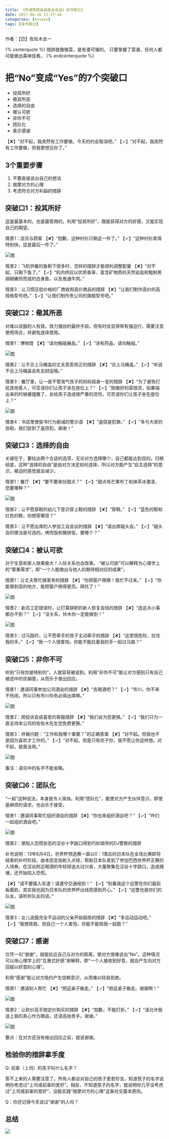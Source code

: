 ```yaml
---
title: 《所谓情商高就是会说话》读书笔记1
date: 2017-06-26 22:27:44
categories: [essays]
tags: [读书笔记]
---
```


作者：【日】佐佐木圭一

{% centerquote %}
措辞就像做菜，是有谱可循的。
只要掌握了菜谱，任何人都可能做出美味佳肴。
{% endcenterquote %}

# 把“No”变成“Yes”的7个突破口

- 投其所好
- 儆其所恶
- 选择的自由
- 被认可欲
- 非你不可
- 团队化
- 表示感谢

【✘】“对不起，我突然有工作要做。今天的约会取消吧。”
【✓】“对不起，我突然有工作要做，但我更想见你了。”

## 3个重要步骤
1. 不要直接说出自己的想法
2. 揣摩对方的心理
3. 考虑符合对方利益的措辞
<!-- more -->

## 突破口1：投其所好

这是最基本的，也是最管用的。利用“投其所好”，既能获得对方的好感，又能实现自己的期望。

情景1：店员与顾客
【✘】“抱歉，这种衬衫只剩这一件了。”
【✓】“这种衬衫卖得特别快，这是最后一件了。”

![图](hign-eq-is-talking/cater.jpg)

情景2：飞机供餐的鱼剩下很多时，怎样的措辞才能顺利调整配量
【✘】“对不起，只剩下鱼了。”
【✓】“机内供应以优质香草、富含矿物质的天然岩盐和粗制黑胡椒嫩煎而成的白身鱼，以及普通牛肉。”

情景3：让习惯压低价格的厂商收购高价商品的措辞
【✘】“让我们制作高价的高规格型号吧。”
【✓】“让我们制作贵公司的旗舰型号吧。”

## 突破口2：儆其所恶

对难以说服的人有效。效力强劲的最终手段。但有时会显得带有强迫行，需要注意使用场合，并避免连续使用。

情景1：博物馆
【✘】“请勿触碰展品。”
【✓】“涂有药品，请勿触碰。”

![图](hign-eq-is-talking/warning.jpg)

情景2：让不合上马桶盖的丈夫乖乖改正的措辞
【✘】“合上马桶盖。”
【✓】“听说不合上马桶盖会失去财运哦。”

情景3：餐厅里，让一直不管淘气孩子的妈妈摇身一变的措辞
【✘】“为了避免打扰其他客人，可否请你们让孩子坐在座位上？”
【✓】“刚做好的菜很烫，如果端出来的时候被撞撒了，会给孩子造成很严重的烫伤。可否请你们让孩子坐在座位上？”

![图](hign-eq-is-talking/warning2.jpg)

情景4：书店里使偷书行为剧减的警示语
【✘】“盗窃是犯罪。”
【✓】“多亏大家的协助，我们捉到了盗窃犯。谢谢！”

## 突破口3：选择的自由

关键在于，要给出两个合适的选项，无论对方选择哪个，自己都能达到目的。归根结底，这种“选择的自由”是由对方决定如何选择，所以对方能产生“自主选择”的意识，被迫的感觉就会减少。

情景1：餐厅
【✘】“要不要来份甜点？”
【✓】“甜点有芒果布丁和抹茶冰激凌，您要哪种？”

![图](hign-eq-is-talking/choice.jpg)

情景2：让不愿穿鞋的幼儿下意识穿上鞋的措辞
【✘】“穿鞋。”
【✓】“蓝色的鞋和红色的鞋，你想穿哪双？”

情景3：让不愿出席的人参加工会会议的措辞
【✘】“请出席碰头会。”
【✓】“碰头会的便当是可选的。烤肉饭和猪排饭，要哪个？”

## 突破口4：被认可欲

对于生意和家人效果极大！人际关系也会改善。
“被认可欲”可以解释为心理学上的“尊重需求”，即“一个人能做出与他人的期待相对应的成果”。

情景1：让丈夫帮忙做家务的措辞
【✘】“你把窗户擦擦！我忙不过来。”
【✓】“你能够到高的地方，能把窗户擦得更亮。拜托了！”

![图](hign-eq-is-talking/approve.jpg)

情景2：新员工犯错误时，让打算辞职的新人恢复自信的措辞
【✘】“连这点小事都办不到？”
【✓】“没关系，铃木你一定能做到！”

![图](hign-eq-is-talking/encourage.jpg)

情景3：过马路时，让不愿牵手的孩子主动牵手的措辞
【✘】“这里很危险，拉住我的手。”
【✓】“我一个人很害怕，你能不能拉着我的手一起过马路？”

## 突破口5：非你不可

听到“只有你是特别的”，人就容易被说到。利用“非你不可”能让对方感到只有自己被选中的优越感，从而乐于做出回应。

情景1：邀请同事参加公司酒会的措辞
【✘】“去喝酒吧？”
【✓】“市川，你不来不热闹，所以只有市川你务必得出席啊。”

![图](hign-eq-is-talking/only-you1.jpg)

情景2：把投诉变成喜爱的客服措辞
【✘】“我们会为您更换。”
【✓】“我们只为一直支持本公司的佐佐木先生您免费更换。”

情景3：终极问题：“工作和我哪个重要？”的正确答案
【✘】“对不起。但我也不是因为喜欢才工作的。”
【✓】“对不起。但是只有优子你，我不愿让你这样想。对不起，是我没用。”

![图](hign-eq-is-talking/only-you.jpg)

备注：语句中的名字不能省略。

## 突破口6：团队化

“一起”这种说法，本身就令人愉快。利用“团队化”，能使对方产生伙伴意识，即使是麻烦的请求，也会乐于接受。

情景1：邀请同事帮忙组织酒会的措辞
【✘】“你也来组织酒会吧？”
【✓】“咋们一起组织酒会吧。”

![图](hign-eq-is-talking/team.jpg)

情景2：使陷入恐慌状态的涩谷十字路口得到巧妙疏导的DJ警察的措辞

补充说明：13年6月4日，世界杯预选赛一直以0：1落后的日本队在全场比赛即将结束的补时阶段，由本田圭佑射入点球，帮助日本队拿到了参加巴西世界杯正赛的入场券。在涩谷附近喝酒的年轻球迷太过兴奋，大量聚集在涩谷十字路口，造成拥堵，还开始陷入恐慌。

【✘】“请不要踏入车道！请遵守交通规则！”
【✓】“别看我这个巡警在你们面前板着脸，其实我也因为日本队的世界杯出线而感到开心。”
【✓】“巡警也是你们的队友。请听听队友的话。”

![图](hign-eq-is-talking/team2.jpg)

情景3：女儿说服完全不运动的父亲开始锻炼的措辞
【✘】“多运动运动吧。”
【✓】“我想夜跑，但自己一个人害怕，你能不能陪我一起跑？”

## 突破口7：感谢

仅凭一句“谢谢”，就能拉近自己与对方的距离，使对方很难说出“No”。这种情况可以用心理学上的“互惠式好感”来解释，即“一个人接收到好意，就会产生向对方回报以好意的心理”。

利用“感谢”能让对方隐约产生信赖意识，从而难以轻易拒绝。

情景1：邀请别人帮忙
【✘】“把这桌子搬走。”
【✓】“把这桌子搬走。谢谢啊！”

![图](hign-eq-is-talking/thanks1.jpg)

情景2：让砍价高手按定价购买的措辞
【✘】“抱歉，不能打折。”
【✓】“请允许我送上我的真心作为赠品，还请高抬贵手。谢谢。”

![图](hign-eq-is-talking/thanks.jpg)

要点：在对方还没有做出回应之前，就说谢谢。

## 检验你的措辞拿手度

Q: 前辈（上司）的孩子叫什么名字？

答不上来的人需要注意了。所有人都会对自己的孩子爱若珍宝。知道孩子的名字说明你考虑过“上司或前辈的爱好”。相反，不知道孩子的名字，就说明你几乎没考虑过“上司或前辈的爱好”，没能实践“揣摩对方的心理”这条社交基本原则。

Q：你还记得今天说过“谢谢”的人吗？

## 总结

![](http://upload-images.jianshu.io/upload_images/3963387-9dd97a7ea8483aea.png?imageMogr2/auto-orient/strip%7CimageView2/2/w/1240)
